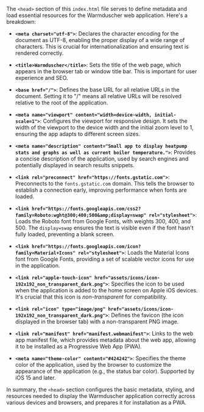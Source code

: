 The `<head>` section of this `index.html` file serves to define metadata and load essential resources for the Warmduscher web application. Here's a breakdown:

*   **`<meta charset="utf-8">`**:  Declares the character encoding for the document as UTF-8, enabling the proper display of a wide range of characters. This is crucial for internationalization and ensuring text is rendered correctly.

*   **`<title>Warmduscher</title>`**: Sets the title of the web page, which appears in the browser tab or window title bar. This is important for user experience and SEO.

*   **`<base href="/">`**: Defines the base URL for all relative URLs in the document. Setting it to "/" means all relative URLs will be resolved relative to the root of the application.

*   **`<meta name="viewport" content="width=device-width, initial-scale=1">`**: Configures the viewport for responsive design. It sets the width of the viewport to the device width and the initial zoom level to 1, ensuring the app adapts to different screen sizes.

*   **`<meta name="description" content="Small app to display heatpump stats and graphs as well as current boiler temperature.">`**: Provides a concise description of the application, used by search engines and potentially displayed in search results snippets.

*   **`<link rel="preconnect" href="https://fonts.gstatic.com">`**: Preconnects to the `fonts.gstatic.com` domain. This tells the browser to establish a connection early, improving performance when fonts are loaded.

*   **`<link href="https://fonts.googleapis.com/css2?family=Roboto:wght@300;400;500&amp;display=swap" rel="stylesheet">`**: Loads the Roboto font from Google Fonts, with weights 300, 400, and 500. The `display=swap` ensures the text is visible even if the font hasn't fully loaded, preventing a blank screen.

*   **`<link href="https://fonts.googleapis.com/icon?family=Material+Icons" rel="stylesheet">`**: Loads the Material Icons font from Google Fonts, providing a set of scalable vector icons for use in the application.

*   **`<link rel="apple-touch-icon" href="assets/icons/icon-192x192_non_transparent_dark.png">`**: Specifies the icon to be used when the application is added to the home screen on Apple iOS devices. It's crucial that this icon is *non-transparent* for compatibility.

*   **`<link rel="icon" type="image/png" href="assets/icons/icon-192x192_non_transparent_dark.png">`**:  Defines the favicon (the icon displayed in the browser tab) with a non-transparent PNG image.

*   **`<link rel="manifest" href="manifest.webmanifest">`**:  Links to the web app manifest file, which provides metadata about the web app, allowing it to be installed as a Progressive Web App (PWA).

*   **`<meta name="theme-color" content="#424242">`**: Specifies the theme color of the application, used by the browser to customize the appearance of the application (e.g., the status bar color).  Supported by iOS 15 and later.

In summary, the `<head>` section configures the basic metadata, styling, and resources needed to display the Warmduscher application correctly across various devices and browsers, and prepares it for installation as a PWA.